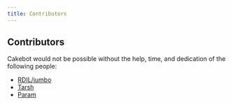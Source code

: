 ```yaml
---
title: Contributors
---
```


## Contributors

Cakebot would not be possible without the help, time, and dedication of the following people:

- [RDIL/jumbo](https://rdil.rocks)
- [Tarsh](https://github.com/121jwang)
- [Param](https://www.param.me)

